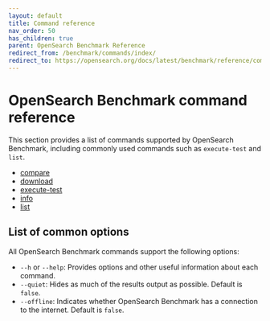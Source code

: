 ```yaml
---
layout: default
title: Command reference
nav_order: 50
has_children: true
parent: OpenSearch Benchmark Reference
redirect_from: /benchmark/commands/index/
redirect_to: https://opensearch.org/docs/latest/benchmark/reference/commands/index/
---
```


# OpenSearch Benchmark command reference

This section provides a list of commands supported by OpenSearch Benchmark, including commonly used commands such as `execute-test` and `list`.

- [compare]({{site.url}}{{site.baseurl}}/benchmark/commands/compare/)
- [download]({{site.url}}{{site.baseurl}}/benchmark/commands/download/)
- [execute-test]({{site.url}}{{site.baseurl}}/benchmark/commands/execute-test/)
- [info]({{site.url}}{{site.baseurl}}/benchmark/commands/info/)
- [list]({{site.url}}{{site.baseurl}}/benchmark/commands/list/)

## List of common options

All OpenSearch Benchmark commands support the following options:

- `--h` or `--help`: Provides options and other useful information about each command.
- `--quiet`: Hides as much of the results output as possible. Default is `false`.
- `--offline`: Indicates whether OpenSearch Benchmark has a connection to the internet. Default is `false`.

